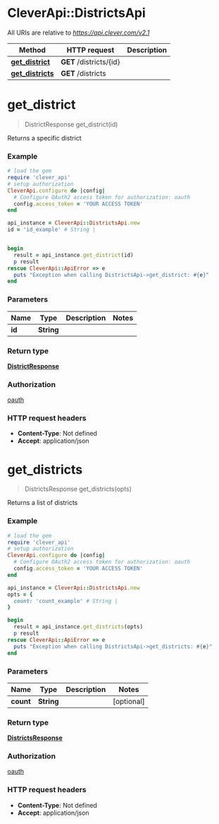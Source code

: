# CleverApi::DistrictsApi

All URIs are relative to *https://api.clever.com/v2.1*

Method | HTTP request | Description
------------- | ------------- | -------------
[**get_district**](DistrictsApi.md#get_district) | **GET** /districts/{id} | 
[**get_districts**](DistrictsApi.md#get_districts) | **GET** /districts | 

# **get_district**
> DistrictResponse get_district(id)



Returns a specific district

### Example
```ruby
# load the gem
require 'clever_api'
# setup authorization
CleverApi.configure do |config|
  # Configure OAuth2 access token for authorization: oauth
  config.access_token = 'YOUR ACCESS TOKEN'
end

api_instance = CleverApi::DistrictsApi.new
id = 'id_example' # String | 


begin
  result = api_instance.get_district(id)
  p result
rescue CleverApi::ApiError => e
  puts "Exception when calling DistrictsApi->get_district: #{e}"
end
```

### Parameters

Name | Type | Description  | Notes
------------- | ------------- | ------------- | -------------
 **id** | **String**|  | 

### Return type

[**DistrictResponse**](DistrictResponse.md)

### Authorization

[oauth](../README.md#oauth)

### HTTP request headers

 - **Content-Type**: Not defined
 - **Accept**: application/json



# **get_districts**
> DistrictsResponse get_districts(opts)



Returns a list of districts

### Example
```ruby
# load the gem
require 'clever_api'
# setup authorization
CleverApi.configure do |config|
  # Configure OAuth2 access token for authorization: oauth
  config.access_token = 'YOUR ACCESS TOKEN'
end

api_instance = CleverApi::DistrictsApi.new
opts = { 
  count: 'count_example' # String | 
}

begin
  result = api_instance.get_districts(opts)
  p result
rescue CleverApi::ApiError => e
  puts "Exception when calling DistrictsApi->get_districts: #{e}"
end
```

### Parameters

Name | Type | Description  | Notes
------------- | ------------- | ------------- | -------------
 **count** | **String**|  | [optional] 

### Return type

[**DistrictsResponse**](DistrictsResponse.md)

### Authorization

[oauth](../README.md#oauth)

### HTTP request headers

 - **Content-Type**: Not defined
 - **Accept**: application/json



